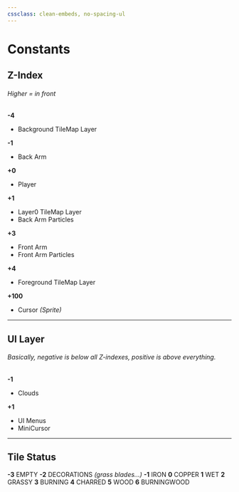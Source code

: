 ```yaml
---
cssclass: clean-embeds, no-spacing-ul
---
```

# Constants
## Z-Index

###### Higher = in front

**-4**
- Background TileMap Layer

**-1**
- Back Arm

**+0**
- Player

**+1**
- Layer0 TileMap Layer
- Back Arm Particles

**+3**
- Front Arm
- Front Arm Particles

**+4**
- Foreground TileMap Layer

**+100**
- Cursor *(Sprite)*


---

## UI Layer
###### Basically, negative is below all Z-indexes, positive is above everything.

**-1**
- Clouds

**+1**
- UI Menus
- MiniCursor


---

## Tile Status
**-3** EMPTY
**-2** DECORATIONS *(grass blades...)*
**-1** IRON
**0** COPPER
**1** WET
**2** GRASSY
**3** BURNING
**4** CHARRED
**5** WOOD
**6** BURNINGWOOD



